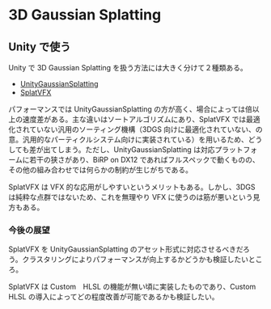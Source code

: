 # 3D Gaussian Splatting

## Unity で使う

Unity で 3D Gaussian Splatting を扱う方法には大きく分けて２種類ある。

- [UnityGaussianSplatting](https://github.com/aras-p/UnityGaussianSplatting/)
- [SplatVFX](https://github.com/keijiro/SplatVFX)

パフォーマンスでは UnityGaussianSplatting の方が高く、場合によっては倍以上の速度差がある。主な違いはソートアルゴリズムにあり、SplatVFX では最適化されていない汎用のソーティング機構（3DGS 向けに最適化されていない、の意。汎用的なパーティクルシステム向けに実装されている）を用いるため、どうしても差が出てしまう。ただし、UnityGaussianSplatting は対応プラットフォームに若干の狭さがあり、BiRP on DX12 であればフルスペックで動くものの、その他の組み合わせでは何らかの制約が生じがちである。

SplatVFX は VFX 的な応用がしやすいというメリットもある。しかし、3DGS は純粋な点群ではないため、これを無理やり VFX に使うのは筋が悪いという見方もある。

### 今後の展望

SplatVFX を UnityGaussianSplatting のアセット形式に対応させるべきだろう。クラスタリングによりパフォーマンスが向上するかどうかも検証したいところ。

SplatVFX は Custom　HLSL の機能が無い頃に実装したものであり、Custom HLSL の導入によってどの程度改善が可能であるかも検証したい。
